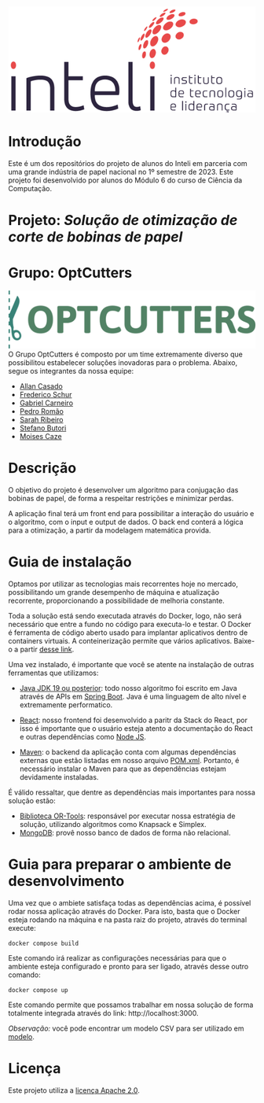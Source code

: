 ![](./img/inteli-logo.png) 

# Introdução

Este é um dos repositórios do projeto de alunos do Inteli em parceria com uma grande indústria de papel nacional no 1º semestre de 2023. Este projeto foi desenvolvido por alunos do Módulo 6 do curso de Ciência da Computação.

# Projeto: *Solução de otimização de corte de bobinas de papel*

# Grupo: OptCutters
![](./img/optcutters-high-resolution-logo-color-on-transparent-background%201.png)
O Grupo OptCutters é composto por um time extremamente diverso que possibilitou estabelecer soluções inovadoras para o problema. Abaixo, segue os integrantes da nossa equipe:

- [Allan Casado](https://www.linkedin.com/in/allan-casado-6339a9177/)
- [Frederico Schur](https://www.linkedin.com/in/frederico-schur-6a3313237/)
- [Gabriel Carneiro](https://www.linkedin.com/in/gabecarneiro/)
- [Pedro Romão](https://www.linkedin.com/in/pedro-rom%C3%A3o-734b4920a/)
- [Sarah Ribeiro](https://www.linkedin.com/in/sarah-ribeiro-361130195/)
- [Stefano Butori](https://www.linkedin.com/in/sbutori/)
- [Moises Caze](https://www.linkedin.com/in/moises-caze/)

# Descrição

O objetivo do projeto é desenvolver um algoritmo para conjugação das bobinas de papel, de forma a respeitar restrições e minimizar perdas.

A aplicação final terá um front end para possibilitar a interação do usuário e o algoritmo, com o input e output de dados. O back end conterá a lógica para a otimização, a partir da modelagem matemática provida.

# Guia de instalação

Optamos por utilizar as tecnologias mais recorrentes hoje no mercado, possibilitando um grande desempenho de máquina e atualização recorrente, proporcionando a possibilidade de melhoria constante. 

Toda a solução está sendo executada através do Docker, logo, não será necessário que entre a fundo no código para executa-lo e testar. O Docker é ferramenta de código aberto usado para implantar aplicativos dentro de containers virtuais. A conteinerização permite que vários aplicativos. Baixe-o a partir [desse link](https://www.docker.com/). 

Uma vez instalado, é importante que você se atente na instalação de outras ferramentas que utilizamos:

- [Java JDK 19 ou posterior](https://www.oracle.com/br/java/technologies/downloads/): todo nosso algoritmo foi escrito em Java através de APIs em [Spring Boot](https://spring.io/projects/spring-boot). Java é uma linguagem de alto nível e extremamente performatico.

- [React](https://react.dev/): nosso frontend foi desenvolvido a paritr da Stack do React, por isso é importante que o usuário esteja atento a documentação do React e outras dependências como [Node JS](https://nodejs.org/en).

- [Maven](https://maven.apache.org/): o backend da aplicação conta com algumas dependências externas que estão listadas em nosso arquivo [POM.xml](/codigo/planejador/pom.xml). Portanto, é necessário instalar o Maven para que as dependências estejam devidamente instaladas.

É válido ressaltar, que dentre as dependências mais importantes para nossa solução estão:
- [Biblioteca OR-Tools](https://developers.google.com/optimization?hl=pt-br): responsável por executar nossa estratégia de solução, utilizando algoritmos como Knapsack e Simplex.
- [MongoDB](https://www.mongodb.com/): provê nosso banco de dados de forma não relacional.

# Guia para preparar o ambiente de desenvolvimento

Uma vez que o ambiete satisfaça todas as dependências acima, é possível rodar nossa aplicação através do Docker. Para isto, basta que o Docker esteja rodando na máquina e na pasta raiz do projeto, através do terminal execute:

```
docker compose build
```

Este comando irá realizar as configurações necessárias para que o ambiente esteja configurado e pronto para ser ligado, através desse outro comando:

```
docker compose up
```

Este comando permite que possamos trabalhar em nossa solução de forma totalmente integrada através do link: http://localhost:3000. 

*Observação:* você pode encontrar um modelo CSV para ser utilizado em [modelo]().

# Licença

Este projeto utiliza a [licença Apache 2.0](LICENSE).
